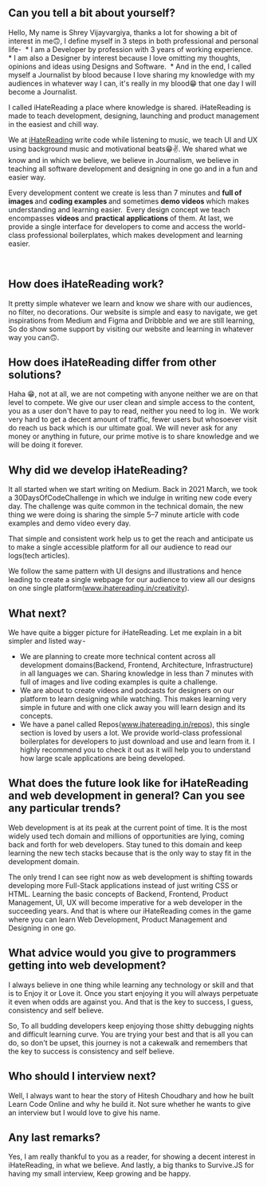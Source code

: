 <h2>Can you tell a bit about yourself?</h2>
Hello, My name is Shrey Vijayvargiya, thanks a lot for showing a bit of interest in me🙃, I define myself in 3 steps in both professional and personal life- 
* I am a Developer by profession with 3 years of working experience. 
* I am also a Designer by interest because I love omitting my thoughts, opinions and ideas using Designs and Software. 
* And in the end, I called myself a Journalist by blood because I love sharing my knowledge with my audiences in whatever way I can, it's really in my blood😁 that one day I will become a Journalist.
  
  
I called iHateReading a place where knowledge is shared. iHateReading is made to teach development, designing, launching and product management in the easiest and chill way.

 We at <a href="www.ihatereading.in">iHateReading</a> write code while listening to music, we teach UI and UX using background music and motivational beats😁✌️. We shared what we know and in which we believe, we believe in Journalism, we believe in teaching all software development and designing in one go and in a fun and easier way. 
  
Every development content we create is less than 7 minutes and <strong>full of images </strong> and <strong>coding examples </strong> and sometimes <strong> demo videos </strong> which makes understanding and learning easier. 
Every design concept we teach encompasses <strong> videos </strong> and <strong> practical applications </strong> of them. At last, we provide a single interface for developers to come and access the world-class professional boilerplates, which makes development and learning easier. 

<br />

<h2>How does iHateReading work? </h2>
  
It pretty simple whatever we learn and know we share with our audiences, no filter, no decorations. Our website is simple and easy to navigate, we get inspirations from Medium and Figma and Dribbble and we are still learning, So do show some support by visiting our website and learning in whatever way you can🙃.

  
  <h2>How does iHateReading differ from other solutions?</h2>
  
Haha 😁, not at all, we are not competing with anyone neither we are on that level to compete. We give our user clean and simple access to the content, you as a user don't have to pay to read, neither you need to log in. 
We work very hard to get a decent amount of traffic, fewer users but whosoever visit do reach us back which is our ultimate goal. We will never ask for any money or anything in future, our prime motive is to share knowledge and we will be doing it forever.
  
  <h2>Why did we develop iHateReading?</h2>
It all started when we start writing on Medium. Back in 2021 March, we took a 30DaysOfCodeChallenge in which we indulge in writing new code every day. The challenge was quite common in the technical domain, the new thing we were doing is sharing the simple 5–7 minute article with code examples and demo video every day. 

That simple and consistent work help us to get the reach and anticipate us to make a single accessible platform for all our audience to read our logs(tech articles).
  
We follow the same pattern with UI designs and illustrations and hence leading to create a single webpage for our audience to view all our designs on one single platform(www.ihatereading.in/creativity).
  
  
 <h2>What next?</h2>
We have quite a bigger picture for iHateReading. Let me explain in a bit simpler and listed way - 
  
* We are planning to create more technical content across all development domains(Backend, Frontend, Architecture, Infrastructure) in all languages we can. Sharing knowledge in less than 7 minutes with full of images and live coding examples is quite a challenge.
* We are about to create videos and podcasts for designers on our platform to learn designing while watching. This makes learning very simple in future and with one click away you will learn design and its concepts.
* We have a panel called Repos(www.ihatereading.in/repos), this single section is loved by users a lot. We provide world-class professional boilerplates for developers to just download and use and learn from it. I highly recommend you to check it out as it will help you to understand how large scale applications are being developed.
  
  
 <h2>What does the future look like for iHateReading and web development in general? Can you see any particular trends?</h2>
Web development is at its peak at the current point of time. It is the most widely used tech domain and millions of opportunities are lying, coming back and forth for web developers. Stay tuned to this domain and keep learning the new tech stacks because that is the only way to stay fit in the development domain. 

  The only trend I can see right now as web development is shifting towards developing more Full-Stack applications instead of just writing CSS or HTML. Learning the basic concepts of Backend, Frontend, Product Management, UI, UX will become imperative for a web developer in the succeeding years. And that is where our iHateReading comes in the game where you can learn Web Development, Product Management and Designing in one go.
  


  <h2>What advice would you give to programmers getting into web development?</h2>
I always believe in one thing while learning any technology or skill and that is to Enjoy it or Love it. Once you start enjoying it you will always perpetuate it even when odds are against you. And that is the key to success, I guess, consistency and self believe. 

  So, To all budding developers keep enjoying those shitty debugging nights and difficult learning curve. You are trying your best and that is all you can do, so don't be upset, this journey is not a cakewalk and remembers that the key to success is consistency and self believe.
  
  

<h2>Who should I interview next?</h2>
Well, I always want to hear the story of Hitesh Choudhary and how he built Learn Code Online and why he build it. Not sure whether he wants to give an interview but I would love to give his name.

  
<h2>Any last remarks?</h2>
Yes, I am really thankful to you as a reader, for showing a decent interest in iHateReading, in what we believe. And lastly, a big thanks to Survive.JS for having my small interview, Keep growing and be happy.
